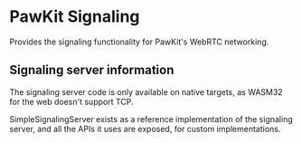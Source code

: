 # PawKit Signaling

Provides the signaling functionality for PawKit's WebRTC networking.

## Signaling server information

The signaling server code is only available on native targets, as WASM32 for the web doesn't support TCP.

SimpleSignalingServer exists as a reference implementation of the signaling server, and all the APIs it uses are exposed, for custom implementations.
